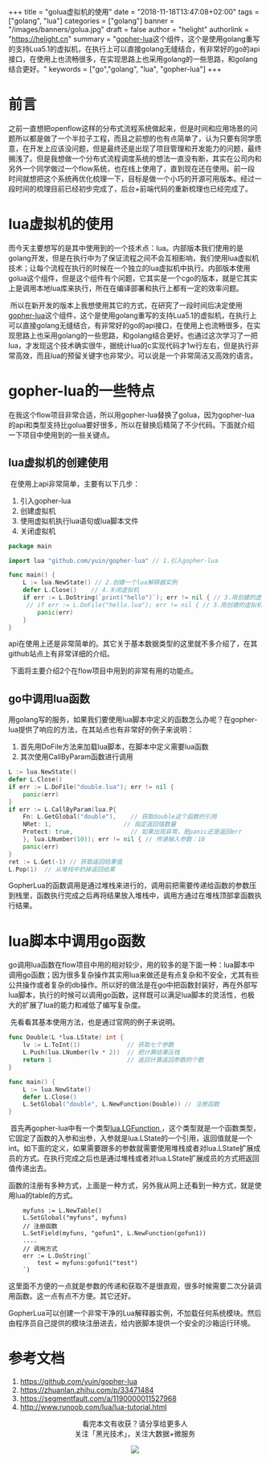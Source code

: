 +++
title = "golua虚拟机的使用"
date = "2018-11-18T13:47:08+02:00"
tags = ["golang", "lua"]
categories = ["golang"]
banner = "/images/banners/golua.jpg"
draft = false
author = "helight"
authorlink = "https://helight.cn"
summary = "[gopher-lua](https://github.com/yuin/gopher-lua)这个组件，这个是使用golang重写的支持Lua5.1的虚拟机，在执行上可以直接golang无缝结合，有非常好的go的api接口，在使用上也流畅很多，在实现思路上也采用golang的一些思路，和golang结合更好。"
keywords = ["go","golang", "lua", "gopher-lua"]
+++

# 前言
​      之前一直想把openflow这样的分布式流程系统做起来，但是时间和应用场景的问题所以都是做了一个半拉子工程，而且之前想的也有点简单了，认为只要有同学愿意，在开发上应该没问题，但是最终还是出现了项目管理和开发能力的问题，最终搁浅了。但是我想做一个分布式流程调度系统的想法一直没有断，其实在公司内和另外一个同学做过一个flow系统，也在线上使用了，直到现在还在使用。前一段时间就想把这个系统再优化梳理一下，目标是做一个小巧的开源可用版本。经过一段时间的梳理目前已经初步完成了，后台+前端代码的重新梳理也已经完成了。

# lua虚拟机的使用

​      而今天主要想写的是其中使用到的一个技术点：lua。内部版本我们使用的是golang开发，但是在执行中为了保证流程之间不会互相影响，我们使用lua虚拟机技术；让每个流程在执行的时候在一个独立的lua虚拟机中执行。内部版本使用golua这个组件，但是这个组件有个问题，它其实是一个cgo的版本，就是它其实上是调用本地lua库来执行，所在在编译部署和执行上都有一定的效率问题。

​	所以在新开发的版本上我想使用其它的方式，在研究了一段时间后决定使用[gopher-lua](https://github.com/yuin/gopher-lua)这个组件，这个是使用golang重写的支持Lua5.1的虚拟机，在执行上可以直接golang无缝结合，有非常好的go的api接口，在使用上也流畅很多，在实现思路上也采用golang的一些思路，和golang结合更好。也通过这次学习了一把lua，才发现这个技术确实很牛，据统计lua的c实现代码才1w行左右，但是执行非常高效，而且lua的预留关键字也非常少。可以说是一个非常简洁又高效的语言。

# gopher-lua的一些特点

​	在我这个flow项目非常合适，所以用gopher-lua替换了golua，因为gopher-lua的api和类型支持比golua要好很多，所以在替换后精简了不少代码。下面就介绍一下项目中使用到的一些关键点。

## lua虚拟机的创建使用

​	在使用上api非常简单，主要有以下几步：

1. 引入gopher-lua
2. 创建虚拟机
3. 使用虚拟机执行lua语句或lua脚本文件
4. 关闭虚拟机

```go
package main

import lua "github.com/yuin/gopher-lua" // 1.引入gopher-lua

func main() {
	L := lua.NewState() // 2.创建一个lua解释器实例
	defer L.Close()    // 4.关闭虚拟机
	if err := L.DoString(`print("hello")`); err != nil { // 3.用创建的虚拟机来执行lua语句   
     // if err := L.DoFile("hello.lua"); err != nil { // 3.用创建的虚拟机来执行lua脚本文件
		panic(err)
	}
}
```

​	api在使用上还是非常简单的。其它关于基本数据类型的这里就不多介绍了，在其github站点上有非常详细的介绍。

​	下面将主要介绍2个在flow项目中用到的非常有用的功能点。

## go中调用lua函数

​	用golang写的服务，如果我们要使用lua脚本中定义的函数怎么办呢？在gopher-lua提供了响应的方法，在其站点也有非常好的例子来说明：

1. 首先用DoFile方法来加载lua脚本，在脚本中定义需要lua函数
2. 其次使用CallByParam函数进行调用

```go
L := lua.NewState()
defer L.Close()
if err := L.DoFile("double.lua"); err != nil {
    panic(err)
}
if err := L.CallByParam(lua.P{
    Fn: L.GetGlobal("double"), 	  // 获取double这个函数的引用
    NRet: 1,					// 指定返回值数量
    Protect: true,                // 如果出现异常，是panic还是返回err
    }, lua.LNumber(10)); err != nil { // 传递输入参数：10
    panic(err)
}
ret := L.Get(-1) // 获取返回结果值
L.Pop(1)  // 从堆栈中扔掉返回结果
```

​	GopherLua的函数调用是通过堆栈来进行的，调用前把需要传递给函数的参数压到栈里，函数执行完成之后再将结果放入堆栈中，调用方通过在堆栈顶部拿函数执行结果。 

# lua脚本中调用go函数

​	go调用lua函数在flow项目中用的相对较少，用的较多的是下面一种：lua脚本中调用go函数；因为很多复杂操作其实用lua来做还是有点复杂和不安全，尤其有些公共操作或者复杂的db操作。所以好的做法是在go中把函数封装好，再在外部写lua脚本，执行的时候可以调用go函数，这样既可以满足lua脚本的灵活性，也极大的扩展了lua的能力和减低了编写复杂度。

​	先看看其基本使用方法，也是通过官网的例子来说明。	

```go
func Double(L *lua.LState) int {
    lv := L.ToInt(1)             // 获取七个参数
    L.Push(lua.LNumber(lv * 2))  // 把计算结果压栈
    return 1                     // 返回计算返回参数的个数
}

func main() {
    L := lua.NewState()
    defer L.Close()
    L.SetGlobal("double", L.NewFunction(Double)) // 注册函数
}
```

​	首先再gopher-lua中有一个类型[lua.LGFunction ](https://godoc.org/github.com/yuin/gopher-lua#LGFunction)，这个类型就是一个函数类型，它固定了函数的入参和出参，入参就是lua.LState的一个引用，返回值就是一个int。如下面的定义，如果需要跟多的参数就需要使用堆栈或者对lua.LState扩展成员的方式。在执行完成之后也是通过堆栈或者对lua.LState扩展成员的方式把返回值传递出去。

​	函数的注册有多种方式，上面是一种方式，另外我从网上还看到一种方式，就是使用lua的table的方式。

```
	myfuns := L.NewTable()
	L.SetGlobal("myfuns", myfuns)
	// 注册函数
	L.SetField(myfuns, "gofun1", L.NewFunction(gofun1))
	....
	// 调用方式
	err := L.DoString(`
		test = myfuns:gofun1("test")
	`)
```

​	这里面不方便的一点就是参数的传递和获取不是很直观，很多时候需要二次分装调用函数。这一点有点不方便。其它还好。

​	GopherLua可以创建一个非常干净的Lua解释器实例，不加载任何系统模块。然后由程序员自己提供的模块注册进去，给内嵌脚本提供一个安全的沙箱运行环境。 

# 参考文档

1. https://github.com/yuin/gopher-lua
2. https://zhuanlan.zhihu.com/p/33471484
3. https://segmentfault.com/a/1190000011527968
4. http://www.runoob.com/lua/lua-tutorial.html

<center> 
看完本文有收获？请分享给更多人 <br> 关注「黑光技术」，关注大数据+微服务 <br> 

![](/images/qrcode_helight_tech.jpg) 
</center>
